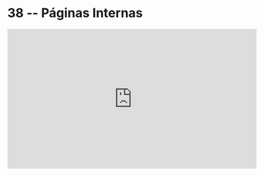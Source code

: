 # 38 -- Páginas Internas

<iframe 
        width="560" 
        height="315" 
        src="https://www.youtube.com/embed/iczuif-WMcs" 
        title="YouTube video player" 
        frameborder="0" 
        allow="accelerometer; autoplay; clipboard-write; encrypted-media; gyroscope; picture-in-picture" 
        allowfullscreen
        >
</iframe>

